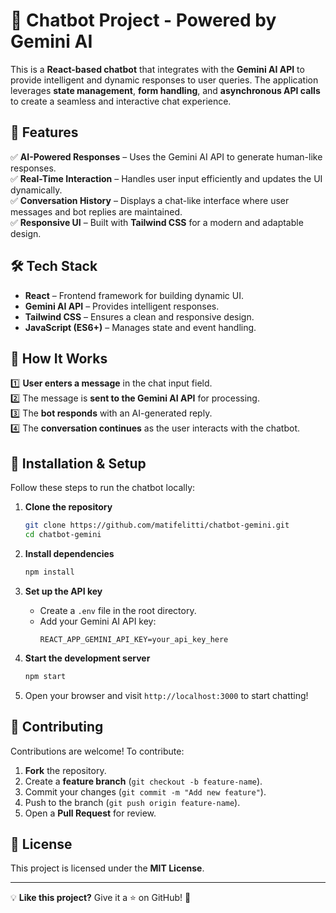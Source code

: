 # 🤖 Chatbot Project - Powered by Gemini AI

This is a **React-based chatbot** that integrates with the **Gemini AI API** to provide intelligent and dynamic responses to user queries. The application leverages **state management**, **form handling**, and **asynchronous API calls** to create a seamless and interactive chat experience.

## 🚀 Features

✅ **AI-Powered Responses** – Uses the Gemini AI API to generate human-like responses.  
✅ **Real-Time Interaction** – Handles user input efficiently and updates the UI dynamically.  
✅ **Conversation History** – Displays a chat-like interface where user messages and bot replies are maintained.  
✅ **Responsive UI** – Built with **Tailwind CSS** for a modern and adaptable design.

## 🛠 Tech Stack

- **React** – Frontend framework for building dynamic UI.
- **Gemini AI API** – Provides intelligent responses.
- **Tailwind CSS** – Ensures a clean and responsive design.
- **JavaScript (ES6+)** – Manages state and event handling.

## 🔄 How It Works

1️⃣ **User enters a message** in the chat input field.  
2️⃣ The message is **sent to the Gemini AI API** for processing.  
3️⃣ The **bot responds** with an AI-generated reply.  
4️⃣ The **conversation continues** as the user interacts with the chatbot.

## 📌 Installation & Setup

Follow these steps to run the chatbot locally:

1. **Clone the repository**

   ```sh
   git clone https://github.com/matifelitti/chatbot-gemini.git
   cd chatbot-gemini
   ```

2. **Install dependencies**

   ```sh
   npm install
   ```

3. **Set up the API key**

   - Create a `.env` file in the root directory.
   - Add your Gemini AI API key:
     ```env
     REACT_APP_GEMINI_API_KEY=your_api_key_here
     ```

4. **Start the development server**

   ```sh
   npm start
   ```

5. Open your browser and visit `http://localhost:3000` to start chatting!

## 🤝 Contributing

Contributions are welcome! To contribute:

1. **Fork** the repository.
2. Create a **feature branch** (`git checkout -b feature-name`).
3. Commit your changes (`git commit -m "Add new feature"`).
4. Push to the branch (`git push origin feature-name`).
5. Open a **Pull Request** for review.

## 📜 License

This project is licensed under the **MIT License**.

---

💡 **Like this project?** Give it a ⭐ on GitHub! 🚀
